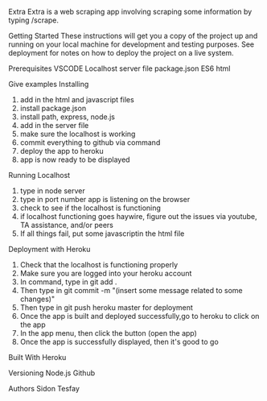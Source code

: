 Extra
Extra is a web scraping app involving scraping some information by typing /scrape.

Getting Started
These instructions will get you a copy of the project up and running on your local machine for development and testing purposes. See deployment for notes on how to deploy the project on a live system.

Prerequisites
VSCODE
Localhost server file
package.json
ES6
html

Give examples
Installing
1. add in the html and javascript files
2. install package.json
3. install path, express, node.js
4. add in the server file
5. make sure the localhost is working
6. commit everything to github via command
7. deploy the app to heroku
8. app is now ready to be displayed

Running Localhost
1. type in node server
2. type in port number app is listening on the browser
3. check to see if the localhost is functioning
4. if localhost functioning goes haywire, figure out the issues via youtube, TA assistance, and/or peers
5. If all things fail, put some javascriptin the html file

Deployment with Heroku
1. Check that the localhost is functioning properly
2. Make sure you are logged into your heroku account
3. In command, type in git add .
4. Then type in git commit -m "(insert some message related to some changes)" 
5. Then type in git push heroku master for deployment
6. Once the app is built and deployed successfully,go to heroku to click on the app
7. In the app menu, then click the button (open the app)
7. Once the app is successfully displayed, then it's good to go

Built With
Heroku

Versioning
Node.js
Github

Authors
Sidon Tesfay


